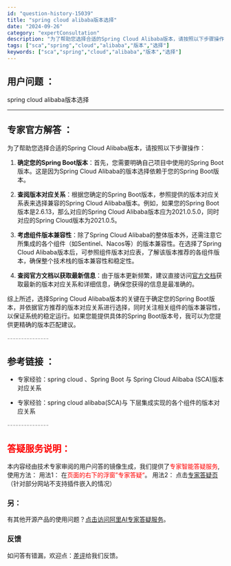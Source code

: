 ```yaml
---
id: "question-history-15039"
title: "spring cloud alibaba版本选择"
date: "2024-09-26"
category: "expertConsultation"
description: "为了帮助您选择合适的Spring Cloud Alibaba版本，请按照以下步骤操作：1. **确定您的Spring Boot版本**：首先，您需要明确自己项目中使用的Spring Boot版本。这是因为Spring Cloud Alibaba的版本选择依赖于您的Spring Boot版本。2. *"
tags: ["sca","spring","cloud","alibaba","版本","选择"]
keywords: ["sca","spring","cloud","alibaba","版本","选择"]
---
```


## 用户问题 ： 
 spring cloud alibaba版本选择  

---------------
## 专家官方解答 ：

为了帮助您选择合适的Spring Cloud Alibaba版本，请按照以下步骤操作：

1. **确定您的Spring Boot版本**：首先，您需要明确自己项目中使用的Spring Boot版本。这是因为Spring Cloud Alibaba的版本选择依赖于您的Spring Boot版本。

2. **查阅版本对应关系**：根据您确定的Spring Boot版本，参照提供的版本对应关系表来选择兼容的Spring Cloud Alibaba版本。例如，如果您的Spring Boot版本是2.6.13，那么对应的Spring Cloud Alibaba版本应为2021.0.5.0，同时对应的Spring Cloud版本为2021.0.5。

3. **考虑组件版本兼容性**：除了Spring Cloud Alibaba的整体版本外，还需注意它所集成的各个组件（如Sentinel、Nacos等）的版本兼容性。在选择了Spring Cloud Alibaba版本后，可参照组件版本对应表，了解该版本推荐的各组件版本，确保整个技术栈的版本兼容性和稳定性。

4. **查阅官方文档以获取最新信息**：由于版本更新频繁，建议直接访问[官方文档](https://sca.aliyun.com/docs/2023/overview/version-explain/)获取最新的版本对应关系和详细信息，确保您获得的信息是最准确的。

综上所述，选择Spring Cloud Alibaba版本的关键在于确定您的Spring Boot版本，并依据官方推荐的版本对应关系进行选择，同时关注相关组件的版本兼容性，以保证系统的稳定运行。如果您能提供具体的Spring Boot版本号，我可以为您提供更精确的版本匹配建议。


<font color="#949494">---------------</font> 


## 参考链接 ：

* 专家经验：spring cloud 、Spring Boot 与 Spring Cloud Alibaba (SCA)版本对应关系 
 
 * 专家经验：spring cloud alibaba(SCA)与 下层集成实现的各个组件的版本对应关系 


 <font color="#949494">---------------</font> 
 


## <font color="#FF0000">答疑服务说明：</font> 

本内容经由技术专家审阅的用户问答的镜像生成，我们提供了<font color="#FF0000">专家智能答疑服务</font>,使用方法：
用法1： 在<font color="#FF0000">页面的右下的浮窗”专家答疑“</font>。
用法2： 点击[专家答疑页](https://answer.opensource.alibaba.com/docs/intro)（针对部分网站不支持插件嵌入的情况）
### 另：


有其他开源产品的使用问题？[点击访问阿里AI专家答疑服务](https://answer.opensource.alibaba.com/docs/intro)。
### 反馈
如问答有错漏，欢迎点：[差评](https://ai.nacos.io/user/feedbackByEnhancerGradePOJOID?enhancerGradePOJOId=15105)给我们反馈。
